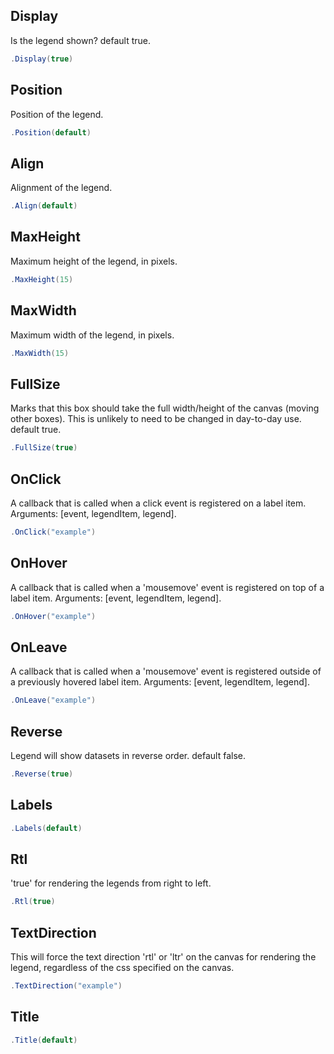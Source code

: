 ## Display
Is the legend shown? default true.
```csharp
.Display(true)
```

## Position
Position of the legend.
```csharp
.Position(default)
```

## Align
Alignment of the legend.
```csharp
.Align(default)
```

## MaxHeight
Maximum height of the legend, in pixels.
```csharp
.MaxHeight(15)
```

## MaxWidth
Maximum width of the legend, in pixels.
```csharp
.MaxWidth(15)
```

## FullSize
Marks that this box should take the full width/height of the canvas (moving other boxes). 
            This is unlikely to need to be changed in day-to-day use. default true.
```csharp
.FullSize(true)
```

## OnClick
A callback that is called when a click event is registered on a label item.
            Arguments: [event, legendItem, legend].
```csharp
.OnClick("example")
```

## OnHover
A callback that is called when a 'mousemove' event is registered on top of a label item.
            Arguments: [event, legendItem, legend].
```csharp
.OnHover("example")
```

## OnLeave
A callback that is called when a 'mousemove' event is registered outside of a previously hovered label item. 
            Arguments: [event, legendItem, legend].
```csharp
.OnLeave("example")
```

## Reverse
Legend will show datasets in reverse order. default false.
```csharp
.Reverse(true)
```

## Labels

```csharp
.Labels(default)
```

## Rtl
'true' for rendering the legends from right to left.
```csharp
.Rtl(true)
```

## TextDirection
This will force the text direction 'rtl' or 'ltr' on the canvas for rendering the legend,
            regardless of the css specified on the canvas.
```csharp
.TextDirection("example")
```

## Title

```csharp
.Title(default)
```

